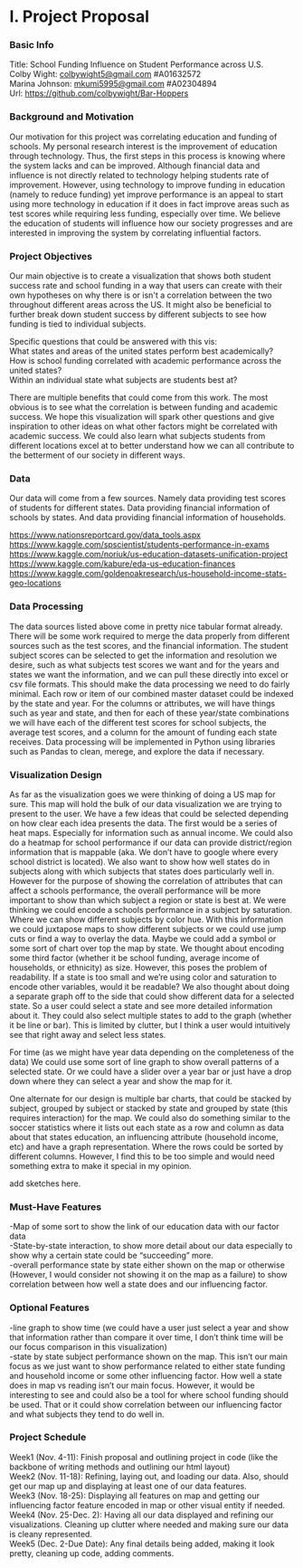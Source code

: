 

# I. Project Proposal

### Basic Info
Title: School Funding Influence on Student Performance across U.S.  
Colby Wight: colbywight5@gmail.com #A01632572  
Marina Johnson: mkumi5995@gmail.com #A02304894  
Url: https://github.com/colbywight/Bar-Hoppers  

### Background and Motivation
  Our motivation for this project was correlating education and funding of schools. My personal research interest is the improvement of education through technology. Thus, the first steps in this process is knowing where the system lacks and can be improved. Although financial data and influence is not directly related to technology helping students rate of improvement. However, using technology to improve funding in education (namely to reduce funding) yet improve performance is an appeal to start using more technology in education if it does in fact improve areas such as test scores while requiring less funding, especially over time. We believe the education of students will influence how our society progresses and are interested in improving the system by correlating influential factors. 

### Project Objectives
Our main objective is to create a visualization that shows both student success rate and school funding in a way that users can create with their own hypotheses on why there is or isn't a correlation between the two throughout different areas across the US. It might also be beneficial to further break down student success by different subjects to see how funding is tied to individual subjects. 

Specific questions that could be answered with this vis:  
What states and areas of the united states perform best academically?  
How is school funding correlated with academic performance across the united states?  
Within an individual state what subjects are students best at?  

There are multiple benefits that could come from this work. The most obvious is to see what the correlation is between funding and academic success. We hope this visualization will spark other questions and give inspiration to other ideas on what other factors might be correlated with academic success.  We could also learn what subjects students from different locations excel at to better understand how we can all contribute to the betterment of our society in different ways. 

### Data
Our data will come from a few sources. Namely data providing test scores of students for different states. Data providing financial information of schools by states. And data providing financial information of households.  



https://www.nationsreportcard.gov/data_tools.aspx  
https://www.kaggle.com/spscientist/students-performance-in-exams  
https://www.kaggle.com/noriuk/us-education-datasets-unification-project  
https://www.kaggle.com/kabure/eda-us-education-finances  
https://www.kaggle.com/goldenoakresearch/us-household-income-stats-geo-locations  

### Data Processing

The data sources listed above come in pretty nice tabular format already. There will be some work required to merge the data properly from different sources such as the test scores, and the financial information. The student subject scores can be selected to get the information and resolution we desire, such as what subjects test scores we want and for the years and states we want the information, and we can pull these directly into excel or csv file formats. This should make the data processing we need to do fairly minimal. Each row or item of our combined master dataset could be indexed by the state and year. For the columns or attributes, we will have things such as year and state, and then for each of these year/state combinations we will have each of the different test scores for school subjects, the average test scores, and a column for the amount of funding each state receives. Data processing will be implemented in Python using libraries such as Pandas to clean, merege, and explore the data if necessary. 

### Visualization Design

As far as the visualization goes we were thinking of doing a US map for sure. This map will hold the bulk of our data visualization we are trying to present to the user. We have a few ideas that could be selected depending on how clear each idea presents the data. The first would be a series of heat maps. Especially for information such as annual income. We could also do a heatmap for school performance if our data can provide district/region information that is mappable (aka. We don’t have to google where every school district is located). We also want to show how well states do in subjects along with which subjects that states does particularly well in. However for the purpose of showing the correlation of attributes that can affect a schools performance, the overall performance will be more important to show than which subject a region or state is best at. We were thinking we could encode a schools performance in a subject by saturation. Where we can show different subjects by color hue. With this information we could juxtapose maps to show different subjects or we could use jump cuts or find a way to overlay the data. Maybe we could add a symbol or some sort of chart over top the map by state.
We thought about encoding some third factor (whether it be school funding, average income of households, or ethnicity) as size. However, this poses the problem of readability. If a state is too small and we’re using color and saturation to encode other variables, would it be readable? We also thought about doing a separate graph off to the side that could show different data for a selected state. So a user could select a state and see more detailed information about it. They could also select multiple states to add to the graph (whether it be line or bar). This is limited by clutter, but I think a user would intuitively see that right away and select less states.  

For time (as we might have year data depending on the completeness of the data) We could use some sort of line graph to show overall patterns of a selected state. Or we could have a slider over a year bar or just have a drop down where they can select a year and show the map for it.  

One alternate for our design is multiple bar charts, that could be stacked by subject, grouped by subject or stacked by state and grouped by state (this requires interaction) for the map. We could also do something similar to the soccer statistics where it lists out each state as a row and column as data about that states education, an influencing attribute (household income, etc) and have a graph representation. Where the rows could be sorted by different columns. However, I find this to be too simple and would need something extra to make it special in my opinion. 


add sketches here.

### Must-Have Features

-Map of some sort to show the link of our education data with our factor data  
-State-by-state interaction, to show more detail about our data especially to show why a certain state could be “succeeding” more.  
-overall performance state by state either shown on the map or otherwise (However, I would consider not showing it on the map as a failure) to show correlation between how well a state does and our influencing factor.  

### Optional Features

-line graph to show time (we could have a user just select a year and show that information rather than compare it over time, I don’t think time will be our focus comparison in this visualization)  
-state by state subject performance shown on the map. This isn’t our main focus as we just want to show performance related to either state funding and household income or some other influencing factor. How well a state does in map vs reading isn’t our main focus. However, it would be interesting to see and could also be a tool for where school funding should be used. That or it could show correlation between our influencing factor and what subjects they tend to do well in.  

### Project Schedule
Week1 (Nov. 4-11): Finish proposal and outlining project in code (like the backbone of writing methods and outlining our html layout)  
Week2 (Nov. 11-18): Refining, laying out, and loading our data. Also, should get our map up and displaying at least one of our data features.  
Week3 (Nov. 18-25): Displaying all features on map and getting our influencing factor feature encoded in map or other visual entity if needed.  
Week4 (Nov. 25-Dec. 2): Having all our data displayed and refining our visualizations. Cleaning up clutter where needed and making sure our data is cleany represented.  
Week5 (Dec. 2-Due Date): Any final details being added, making it look pretty, cleaning up code, adding comments.  
